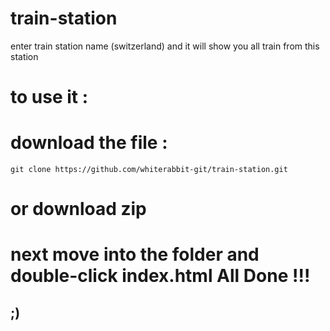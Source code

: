 # train-station
enter train station name (switzerland) and it will show you all train from this station

# to use it :

# download the file :

`git clone https://github.com/whiterabbit-git/train-station.git`


# or download zip

# next move into the folder and double-click index.html All Done !!!

## ;)
